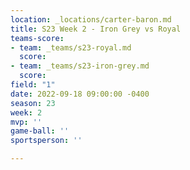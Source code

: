 ```yaml
---
location: _locations/carter-baron.md
title: S23 Week 2 - Iron Grey vs Royal
teams-score:
- team: _teams/s23-royal.md
  score: 
- team: _teams/s23-iron-grey.md
  score: 
field: "1"
date: 2022-09-18 09:00:00 -0400
season: 23
week: 2
mvp: ''
game-ball: ''
sportsperson: ''

---
```


